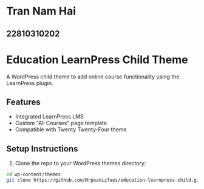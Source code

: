 # Tran Nam Hai
## 22810310202

# Education LearnPress Child Theme

A WordPress child theme to add online course functionality using the LearnPress plugin.

## Features

- Integrated LearnPress LMS
- Custom "All Courses" page template
- Compatible with Twenty Twenty-Four theme

## Setup Instructions

1. Clone the repo to your WordPress themes directory:

```bash
cd wp-content/themes
git clone https://github.com/Mrpeanizfaes/education-learnpress-child.git
